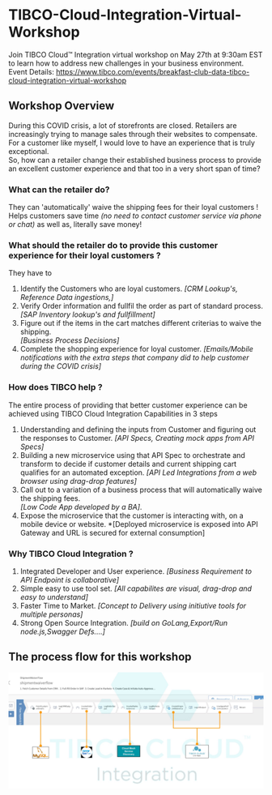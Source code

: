 # TIBCO-Cloud-Integration-Virtual-Workshop
Join TIBCO Cloud™ Integration virtual workshop on May 27th at 9:30am EST to learn how to address new challenges in your business environment.  
Event Details: https://www.tibco.com/events/breakfast-club-data-tibco-cloud-integration-virtual-workshop 

## Workshop Overview
During this COVID crisis, a lot of storefronts are closed. Retailers are increasingly trying to manage sales through their websites to compensate. For a customer like myself, I would love to have an experience that is truly exceptional.  
So, how can a retailer change their established business process to provide an excellent customer experience and that too in a very short span of time?   
### What can the retailer do?  
They can 'automatically' waive the shipping fees for their loyal customers !  
Helps customers save time *(no need to contact customer service via phone or chat)* as well as, literally save money!

### What should the retailer do to provide this customer experience for their loyal customers ?  
They have to
1) Identify the Customers who are loyal customers. 
*[CRM Lookup's, Reference Data ingestions,]*
2) Verify Order information and fullfil the order as part of standard process.  
*[SAP Inventory lookup's and fullfillment]*
3) Figure out if the items in the cart matches different criterias to waive the shipping.  
*[Business Process Decisions]*
4) Complete the shopping experience for loyal customer. 
*[Emails/Mobile notifications with the extra steps that company did to help customer during the COVID crisis]*   

### How does TIBCO help ?
The entire process of providing that better customer experience can be achieved using TIBCO Cloud Integration Capabilities in 3 steps
1) Understanding and defining the inputs from Customer and figuring out the responses to Customer. 
*[API Specs, Creating mock apps from API Specs]*
2) Building a new microservice using that API Spec to orchestrate and transform to decide if customer details and current shipping cart qualifies for an automated exception. 
*[API Led Integrations from a web browser using drag-drop features]*
3) Call out to a variation of a business process that will automatically waive the shipping fees.  
*[Low Code App developed by a BA]*. 
4) Expose the microservice that the customer is interacting with, on a mobile device or website. 
*[Deployed microservice is exposed into API Gateway and URL is secured for external consumption]

### Why TIBCO Cloud Integration ?
1) Integrated Developer and User experience. 
*[Business Requirement to API Endpoint is collaborative]*
2) Simple easy to use tool set. 
*[All capabilites are visual, drag-drop and easy to understand]*
3) Faster Time to Market. 
*[Concept to Delivery using initiutive tools for multiple personas]*
4) Strong Open Source Integration. 
*[build on GoLang,Export/Run node.js,Swagger Defs....]*

## The process flow for this workshop
![FlowChart](/images/FlowChart.jpg)
